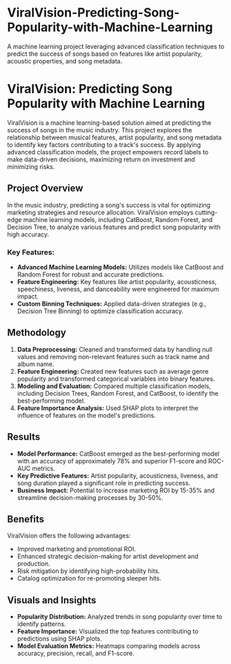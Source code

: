 # ViralVision-Predicting-Song-Popularity-with-Machine-Learning
A machine learning project leveraging advanced classification techniques to predict the success of songs based on features like artist popularity, acoustic properties, and song metadata.

# ViralVision: Predicting Song Popularity with Machine Learning

ViralVision is a machine learning-based solution aimed at predicting the success of songs in the music industry. This project explores the relationship between musical features, artist popularity, and song metadata to identify key factors contributing to a track's success. By applying advanced classification models, the project empowers record labels to make data-driven decisions, maximizing return on investment and minimizing risks.

## Project Overview

In the music industry, predicting a song's success is vital for optimizing marketing strategies and resource allocation. ViralVision employs cutting-edge machine learning models, including CatBoost, Random Forest, and Decision Tree, to analyze various features and predict song popularity with high accuracy.

### Key Features:
- **Advanced Machine Learning Models:** Utilizes models like CatBoost and Random Forest for robust and accurate predictions.
- **Feature Engineering:** Key features like artist popularity, acousticness, speechiness, liveness, and danceability were engineered for maximum impact.
- **Custom Binning Techniques:** Applied data-driven strategies (e.g., Decision Tree Binning) to optimize classification accuracy.

## Methodology

1. **Data Preprocessing:** Cleaned and transformed data by handling null values and removing non-relevant features such as track name and album name.
2. **Feature Engineering:** Created new features such as average genre popularity and transformed categorical variables into binary features.
3. **Modeling and Evaluation:** Compared multiple classification models, including Decision Trees, Random Forest, and CatBoost, to identify the best-performing model.
4. **Feature Importance Analysis:** Used SHAP plots to interpret the influence of features on the model's predictions.

## Results

- **Model Performance:** CatBoost emerged as the best-performing model with an accuracy of approximately 78% and superior F1-score and ROC-AUC metrics.
- **Key Predictive Features:** Artist popularity, acousticness, liveness, and song duration played a significant role in predicting success.
- **Business Impact:** Potential to increase marketing ROI by 15-35% and streamline decision-making processes by 30-50%.

## Benefits

ViralVision offers the following advantages:
- Improved marketing and promotional ROI.
- Enhanced strategic decision-making for artist development and production.
- Risk mitigation by identifying high-probability hits.
- Catalog optimization for re-promoting sleeper hits.

## Visuals and Insights

- **Popularity Distribution:** Analyzed trends in song popularity over time to identify patterns.
- **Feature Importance:** Visualized the top features contributing to predictions using SHAP plots.
- **Model Evaluation Metrics:** Heatmaps comparing models across accuracy, precision, recall, and F1-score.


